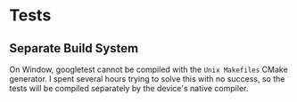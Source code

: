 # Tests

## Separate Build System

On Window, googletest cannot be compiled with the `Unix Makefiles` CMake generator. I spent several hours trying to solve this with no success, so the tests will be compiled separately by the device's native compiler.
